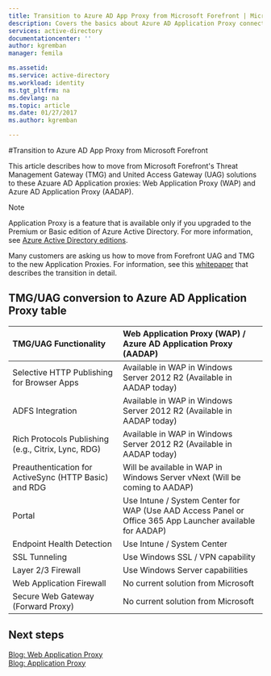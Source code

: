 ```yaml
---
title: Transition to Azure AD App Proxy from Microsoft Forefront | Microsoft Docs
description: Covers the basics about Azure AD Application Proxy connectors.
services: active-directory
documentationcenter: ''
author: kgremban
manager: femila

ms.assetid: 
ms.service: active-directory
ms.workload: identity
ms.tgt_pltfrm: na
ms.devlang: na
ms.topic: article
ms.date: 01/27/2017
ms.author: kgremban

---
```

#Transition to Azure AD App Proxy from Microsoft Forefront

This article describes how to move from Microsoft Forefront's Threat Management Gateway (TMG) and United Access Gateway (UAG) solutions to these Azuare AD Application proxies: Web Application Proxy (WAP) and Azure AD Application Proxy (AADAP). 

> [!NOTE]
> Application Proxy is a feature that is available only if you upgraded to the Premium or Basic edition of Azure Active Directory. For more information, see [Azure Active Directory editions](active-directory-editions.md).
> 
 
Many customers are asking us how to move from Forefront UAG and TMG to the new Application Proxies. For information, see this [whitepaper](http://download.microsoft.com/download/3/E/3/3E335D93-6DB8-4834-90A8-B86105419F05/Microsoft%20TMG%20and%20UAG%20EOL%20and%20transitioning%20to%20WAP%20and%20AADAP.docx) that describes the transition in detail. 
 
## TMG/UAG conversion to Azure AD Application Proxy table
 
|**TMG/UAG Functionality**|**Web Application Proxy (WAP) / Azure AD Application Proxy (AADAP)**|
|:-----|:-----|
|Selective HTTP Publishing for Browser Apps|Available in WAP in Windows Server 2012 R2 (Available in AADAP today)|
|ADFS Integration|Available in WAP in Windows Server 2012 R2 (Available in AADAP today)|
|Rich Protocols Publishing (e.g., Citrix, Lync, RDG)|Available in WAP in Windows Server 2012 R2 (Available in AADAP today)|
|Preauthentication for ActiveSync (HTTP Basic) and RDG|Will be available in WAP in Windows Server vNext (Will be coming to AADAP)|
|Portal|Use Intune / System Center for WAP (Use AAD Access Panel or Office 365 App Launcher available for AADAP)|
|Endpoint Health Detection|Use Intune / System Center|
|SSL Tunneling|Use Windows SSL / VPN capability|
|Layer 2/3 Firewall|Use Windows Server capabilities|
|Web Application Firewall|No current solution from Microsoft|
|Secure Web Gateway (Forward Proxy)|No current solution from Microsoft|


## Next steps

[Blog: Web Application Proxy](https://blogs.technet.microsoft.com/applicationproxyblog/tag/web-application-proxy)<br>
[Blog: Application Proxy](https://blogs.technet.microsoft.com/applicationproxyblog/tag/aad-ap)
